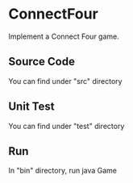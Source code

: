 # ConnectFour
Implement a Connect Four game.

## Source Code
You can find under "src" directory

## Unit Test
You can find under "test" directory

## Run
In "bin" directory, run java Game
